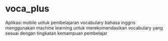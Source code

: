 # voca_plus
Aplikasi mobile untuk pembelajaran vocabulary bahasa inggris menggunakan machine learning untuk merekomendasikan vocabulary yang sesuai dengan tingkatan kemampuan pembelajar
